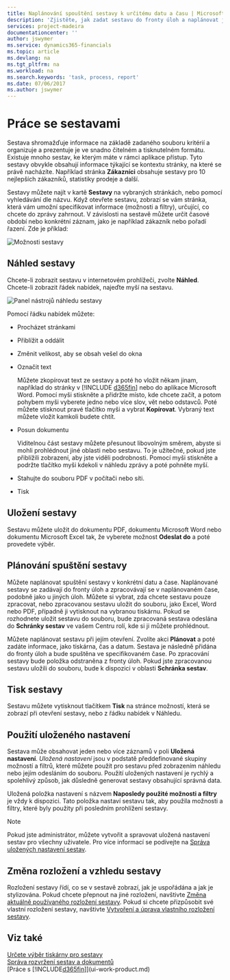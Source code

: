 ```yaml
---
title: Naplánování spouštění sestavy k určitému datu a času | Microsoft Docs
description: 'Zjistěte, jak zadat sestavu do fronty úloh a naplánovat její zpracování ke konkrétnímu datu a času.'
services: project-madeira
documentationcenter: ''
author: jswymer
ms.service: dynamics365-financials
ms.topic: article
ms.devlang: na
ms.tgt_pltfrm: na
ms.workload: na
ms.search.keywords: 'task, process, report'
ms.date: 07/06/2017
ms.author: jswymer
---
```

# <a name="working-with-reports"></a>Práce se sestavami
Sestava shromažďuje informace na základě zadaného souboru kritérií a organizuje a prezentuje je ve snadno čitelném a tisknutelném formátu. Existuje mnoho sestav, ke kterým máte v rámci aplikace přístup. Tyto sestavy obvykle obsahují informace týkající se kontextu stránky, na které se právě nacházíte. Například stránka **Zákazníci** obsahuje sestavy pro 10 nejlepších zákazníků, statistiky prodeje a další.

Sestavy můžete najít v kartě **Sestavy** na vybraných stránkách, nebo pomocí vyhledávání dle názvu. Když otevřete sestavu, zobrazí se vám stránka, která vám umožní specifikovat informace (možnosti a filtry), určující, co chcete do zprávy zahrnout. V závislosti na sestavě můžete určit časové období nebo konkrétní záznam, jako je například zákazník nebo pořadí řazení. Zde je příklad:

![Možnosti sestavy](media/report_options.png "Možnosti sestavy")

## <a name="previewing-a-report"></a>Náhled sestavy
Chcete-li zobrazit sestavu v internetovém prohlížeči, zvolte **Náhled**. Chcete-li zobrazit řádek nabídek, najeďte myší na sestavu.  

![Panel nástrojů náhledu sestavy](media/report_viewer.png "Panel nástrojů náhledu sestavy")

Pomocí řádku nabídek můžete:

- Procházet stránkami
- Přiblížit a oddálit
- Změnit velikost, aby se obsah vešel do okna
- Označit text

  Můžete zkopírovat text ze sestavy a poté ho vložit někam jinam, například do stránky v [!INCLUDE [d365fin](includes/d365fin_md.md)] nebo do aplikace Microsoft Word.  Pomocí myši stiskněte a přidržte místo, kde chcete začít, a potom pohybem myši vyberete jedno nebo více slov, vět nebo odstavců. Poté můžete stisknout pravé tlačítko myši a vybrat **Kopírovat**. Vybraný text můžete vložit kamkoli budete chtít.
- Posun dokumentu

  Viditelnou část sestavy můžete přesunout libovolným směrem, abyste si mohli prohlédnout jiné oblasti nebo sestavu. To je užitečné, pokud jste přiblížili zobrazení, aby jste viděli podrobnosti.  Pomocí myši stiskněte a podržte tlačítko myši kdekoli v náhledu zprávy a poté pohněte myší.

- Stahujte do souboru PDF v počítači nebo síti.
- Tisk


## <a name="saving-a-report"></a>Uložení sestavy
Sestavu můžete uložit do dokumentu PDF, dokumentu Microsoft Word nebo dokumentu Microsoft Excel tak, že vyberete možnost **Odeslat do**  a poté provedete výběr.

## <a name="ScheduleReport"></a> Plánování spuštění sestavy
Můžete naplánovat spuštění sestavy v konkrétní datu a čase. Naplánované sestavy se zadávají do fronty úloh a zpracovávají se v naplánovaném čase, podobně jako u jiných úloh. Můžete si vybrat, zda chcete sestavu pouze zpracovat, nebo zpracovanou sestavu uložit do souboru, jako Excel, Word nebo PDF, případně ji vytisknout na vybranou tiskárnu. Pokud se rozhodnete uložit sestavu do souboru, bude zpracovaná sestava odeslána do **Schránky sestav** ve vašem Centru rolí, kde si ji můžete prohlédnout.

Můžete naplánovat sestavu při jejím otevření. Zvolíte akci **Plánovat** a poté zadáte informace, jako tiskárna, čas a datum. Sestava je následně přidána do fronty úloh a bude spuštěna ve specifikovaném čase. Po zpracování sestavy bude položka odstraněna z fronty úloh. Pokud jste zpracovanou sestavu uložili do souboru, bude k dispozici v oblasti **Schránka sestav**.

## <a name="PrintReport"></a>Tisk sestavy
Sestavu můžete vytisknout tlačítkem **Tisk** na stránce možností, která se zobrazí při otevření sestavy, nebo z řádku nabídek v Náhledu.

## <a name="using-saved-settings"></a>Použití uloženého nastavení
Sestava může obsahovat jeden nebo více záznamů v poli **Uložená nastavení**. *Uložená nastavení* jsou v podstatě předdefinované skupiny možností a filtrů, které můžete použít pro sestavu před zobrazením náhledu nebo jejím odesláním do souboru. Použití uložených nastavení je rychlý a spolehlivý způsob, jak důsledně generovat sestavy obsahující správná data.

Uložená položka nastavení s názvem **Naposledy použité možnosti a filtry** je vždy k dispozici. Tato položka nastaví sestavu tak, aby použila možnosti a filtry, které byly použity při posledním prohlížení sestavy.

>[!NOTE]
>Pokud jste administrátor, můžete vytvořit a spravovat uložená nastavení sestav pro všechny uživatele. Pro více informací se podívejte na [ Správa uložených nastavení sestav](reports-saving-reusing-settings.md).

## <a name="changing-the-layout-and-look-of-a-report"></a>Změna rozložení a vzhledu sestavy
Rozložení sestavy řídí, co se v sestavě zobrazí, jak je uspořádána a jak je stylizována. Pokud chcete přepnout na jiné rozložení, navštivte [Změna aktuálně používaného rozložení sestavy](ui-how-change-layout-currently-used-report.md). Pokud si chcete přizpůsobit své vlastní rozložení sestavy, navštivte [Vytvoření a úprava vlastního rozložení sestavy](ui-how-create-custom-report-layout.md).

## <a name="see-also"></a>Viz také
[Určete výběr tiskárny pro sestavy](ui-specify-printer-selection-reports.md)  
[Správa rozvržení sestav a dokumentů](ui-manage-report-layouts.md)  
[Práce s [!INCLUDE[d365fin](includes/d365fin_md.md)]](ui-work-product.md)
